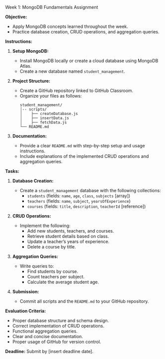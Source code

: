 Week 1: MongoDB Fundamentals Assignment

**Objective:**
- Apply MongoDB concepts learned throughout the week.
- Practice database creation, CRUD operations, and aggregation queries.

**Instructions:**
1. **Setup MongoDB:**
   - Install MongoDB locally or create a cloud database using MongoDB Atlas.
   - Create a new database named `student_management`.

2. **Project Structure:**
   - Create a GitHub repository linked to GitHub Classroom.
   - Organize your files as follows:
     ```
     student_management/
     │-- scripts/
     │    ├── createDatabase.js
     │    ├── insertData.js
     │    ├── fetchData.js
     └── README.md
     ```

3. **Documentation:**
   - Provide a clear `README.md` with step-by-step setup and usage instructions.
   - Include explanations of the implemented CRUD operations and aggregation queries.

**Tasks:**
1. **Database Creation:**
   - Create a `student_management` database with the following collections:
     - `students` (fields: `name`, `age`, `class`, `subjects` [array])
     - `teachers` (fields: `name`, `subject`, `yearsOfExperience`)
     - `courses` (fields: `title`, `description`, `teacherId` [reference])

2. **CRUD Operations:**
   - Implement the following:
     - Add new students, teachers, and courses.
     - Retrieve student details based on class.
     - Update a teacher’s years of experience.
     - Delete a course by title.

3. **Aggregation Queries:**
   - Write queries to:
     - Find students by course.
     - Count teachers per subject.
     - Calculate the average student age.

4. **Submission:**
   - Commit all scripts and the `README.md` to your GitHub repository.

**Evaluation Criteria:**
- Proper database structure and schema design.
- Correct implementation of CRUD operations.
- Functional aggregation queries.
- Clear and concise documentation.
- Proper usage of GitHub for version control.

**Deadline:** Submit by [insert deadline date].

